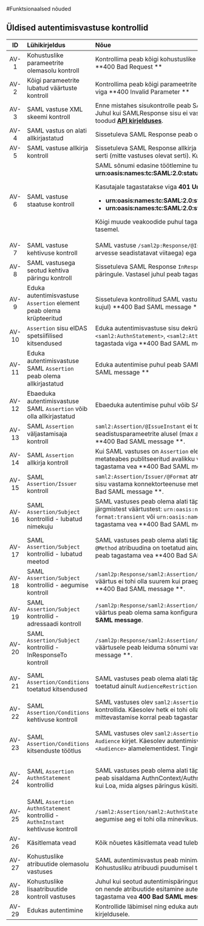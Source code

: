 #Funktsionaalsed nõuded

<a name="autentimisvastus"></a>
## Üldised autentimisvastuse kontrollid

| ID   | Lühikirjeldus | Nõue |
|:----:|:--------------|:-----|
| AV-1 | Kohustuslike parameetrite olemasolu kontroll | Kontrollima peab kõigi kohustuslike parameetrite olemasolu vastavalt [**API kirjeldusele**](Service-API.md#returnUrl). Vastasel juhul tuleb tagastada viga **400 Bad Request **|
| AV-2 | Kõigi parameetrite lubatud väärtuste kontroll | Kontrollima peab kõigi parameetrite väärtust vastavalt [**API kirjelduses**](Service-API.md#returnUrl) toodud kitsendustele. Vastasel juhul tuleb tagastada viga **400 Invalid Parameter **|
| AV-3 | SAML vastuse XML skeemi kontroll | Enne mistahes sisukontrolle peab SAMLResponse sisu vastavust kontrollima SAML2 core, ja eIDAS XML skeemide vastu. Juhul kui SAMLResponse sisu ei vasta skeemile, tuleb tagastada viga **400** **Bad SAML message**. Detailsem veakirjeldus toodud [**API kirjelduses**](Service-API.md#veakasitlus).|
| AV-4 | SAML vastus on alati allkirjastatud | Sissetuleva SAML Response peab olema allkirjastatud. Juhul kui ei ole, tagastatakse viga **400 Bad SAML message **. |
| AV-5 | SAML vastuse allkirja kontroll | Sissetuleva SAML Response allkirja peab valideerima kasutades selleks konnektorteenuse metadatas toodud allkirjastamise serti (mitte vastuses olevat serti). Kui allkiri ei valideeru, peab tagastama vea **400 Bad SAML message **. |
| AV-6 | SAML vastuse staatuse kontroll | SAML sõnumi edasine töötlemine tuleb katkestada juhul, kui SAML vastuses esimese taseme staatuskood ei ole **urn:oasis:names:tc:SAML:2.0:status:Success**. <p>Kasutajale tagastatakse viga **401 Unauthorized** juhul kui teise taseme staatuskood on üks alljärgnevatest staatuskoodidest. <ul><li>**urn:oasis:names:tc:SAML:2.0:status:AuthnFailed**  (autentimine ebaõnnestus)</li><li>**urn:oasis:names:tc:SAML:2.0:status:RequestDenied** (kasutaja ei andnud isikuandmete avaldamiseks nõusolekut)</li></ul></p><p>Kõigi muude veakoodide puhul tagastatakse **HTTP 500 Internal Server Error** ning statusCode ja statusMessage logitakse vea tasemel. </p>  |
| AV-7 | SAML vastuse kehtivuse kontroll |  SAML vastuse `/saml2p:Response/@IssueInstant` ehk väljastamiseg peab olema lubatud piirides - ei tohi olla aegunud (võttes arvesse seadistatavat viitaega) ega ka tulevikus. Vastasel juhul peab tagastama vea **400 Bad SAML message **. |
| AV-8 | SAML vastusega seotud kehtiva päringu kontroll | Sissetuleva SAML Response `InResponseTo` atribuudi sisu peab viitama sõnumite vastavustabelis olevale kehtivale ja töötlemata päringule. Vastasel juhul peab tagastama vea **400 Bad SAML message **. |
| AV-9 | Eduka autentimisvastuse `Assertion` element peab olema krüpteeritud |  Sissetuleva kontrollitud SAML vastuse sisu peab sisaldama täpselt ühte krüpteeritud `Assertion` elementi (`EncryptedAssertion` kujul) **400 Bad SAML message **. |
| AV-10 | `Assertion` sisu eIDAS spetsiifilised kitsendused | Eduka autentimisvastuse sisu dekrüpteeritud osa peab sisaldama täpselt ühte eksemplari elementidest `<saml2:Assertion>`, `<saml2:AuthnStatement>`, `<saml2:AttributeStatement>`, `<saml2:Subject>` ja `<saml2:AuthnContext>`. Vastasel juhul tuleb tagastada viga **400 Bad SAML message **. |
| AV-11 | Eduka autentimisvastuse SAML `Assertion` peab olema allkirjastatud  | Eduka autentimise puhul peab SAML `Assertion` olema allkirjastatud. Juhul kui allkiri puudub, peab tagastama vea **400 Bad SAML message ** |
| AV-12 | Ebaeduka autentimisvastuse SAML `Assertion` võib olla allkirjastatud  | Ebaeduka autentimise puhul võib SAML `Assertion` olla allkirjastatud (aga ei pea)
| AV-13 | SAML `Assertion` väljastamisaja kontroll | `saml2:Assertion/@IssueInstant` ei tohi olla tulevikus. `Assertion/@IssueInstant` ei tohi olla aegunud. Aegumist arvestatakse seadistusparameetrite alusel (max autentimise kehtivuse aeg + lubatud kellade erinevus). Muul juhul peab tagastama vea **400 Bad SAML message **. |
| AV-14 | SAML `Assertion` allkirja kontroll | Kui SAML vastuses on `Assertion` element allkirjastatud peab selle kehtivust valideerima, kasutades konnektorteenuse metateabes publitseeritud avalikku võtit (KeyDescriptor/@use=signing). Juhul kui autentimisvastuse allkiri ei valideeru, peab tagastama vea **400 Bad SAML message **. |
| AV-15 | SAML `Assertion/Issuer` kontroll | `saml2:Assertion/Issuer/@Format` atribuut peab alati olema `urn:oasis:names:tc:SAML:2.0:nameid-format:entity` ja elemendi sisu vastama konnektorteenuse metadata urlile. Juhul kui autentimisvastus tingimustele ei vasta, peab tagastama vea **400 Bad SAML message **.|
| AV-16 | SAML `Assertion/Subject` kontrollid - lubatud nimekuju | SAML vastuses peab olema alati täpselt üks `saml2:Assertion/saml2:Subject/saml2:NameID` element ja formaat peab olema üks järgmistest väärtustest: `urn:oasis:names:tc:SAML:1.1:nameid-format:unspecified`, `urn:oasis:names:tc:SAML:2.0:nameid-format:transient` või `urn:oasis:names:tc:SAML:2.0:nameid-format:persistent`. Tingimustele mittevastamise korral peab tagastama vea **400 Bad SAML message **</p>|
| AV-17 | SAML `Assertion/Subject` kontrollid - lubatud meetod | SAML vastuses peab olema alati täpselt üks `saml2:Assertion/saml2:Subject/saml2:SubjectConfirmation` element ja selle `@Method` atribuudina on toetatud ainult `urn:oasis:names:tc:SAML:2.0:cm:bearer` meetod. Tingimustele mittevastamise korral peab tagastama vea **400 Bad SAML message **</p>|
| AV-18 | SAML `Assertion/Subject` kontrollid - aegumise kontroll |  `/saml2p:Response/saml2:Assertion/saml2:Subject/saml2:SubjectConfirmation/saml2:SubjectConfirmationData/@NotOnOrAfter` väärtus ei tohi olla suurem kui praegune hetk + lubatud kellaerinevus + max vastuse eluiga. Muul juhul peab tagastama vea **400 Bad SAML message **. |
| AV-19 | SAML `Assertion/Subject` kontrollid - adressaadi kontroll |  `/saml2p:Response/saml2:Assertion/saml2:Subject/saml2:SubjectConfirmation/saml2:SubjectConfirmationData/@Recipient` väärtus peab olema sama konfiguratsioonis seadistatud sõnumi vastuvõtupunktiga. Muul juhul peab tagastama vea **400 Bad SAML message**. |
| AV-20 | SAML `Assertion/Subject` kontrollid - InResponseTo kontroll |  `/saml2p:Response/saml2:Assertion/saml2:Subject/saml2:SubjectConfirmation/saml2:SubjectConfirmationData/@InResponseTo` väärtusele peab leiduma sõnumi vastavustabeli saadetud päringu kirje. Muul juhul peab tagastama vea **400 Bad SAML message **. |
| AV-21 | SAML `Assertion/Conditions` toetatud kitsendused | <p>SAML vastuses peab olema alati täpselt üks `saml2:Assertion/saml2:Conditions` element ja selle alamelementidest peab olema toetatud ainult `AudienceRestriction`. Muul juhul tuleb tagastada viga **400 Bad SAML message ** |
| AV-22 | SAML `Assertion/Conditions` kehtivuse kontroll | SAML vastuses olev `saml2:Assertion/saml2:Conditions` elemendi atribuutide `NotBefore` ja `NotOnOrAfter` väärtust tuleb kontrollida. Käesolev hetk ei tohi olla väiksem kui `NotBefore` väärtus ja suurem kui `NotOnOrAfter` väärtus. Tingimustele mittevastamise korral peab tagastama vea **400 Bad SAML message **</p>|
| AV-23 | SAML `Assertion/Conditions` kitsenduste töötlus | SAML vastuses olev `saml2:Assertion/saml2:Conditions` element `AudienceRestriction` peab sisaldama **vähemalt ühte** `Audience` kirjet. Käesolev autentimisvastuse vastuvõtu otspunkt (konfiguratsioonis kirjeldatud) peab olema toodud üks `<Audience>` alamelementidest. Tingimustele mittevastamise korral peab tagastama vea **400 Bad SAML message **</p>|
| AV-24 | SAML `Assertion` `AuthnStatement` kontrollid | <p>SAML vastuses peab olema alati täpselt üks `/saml2:Assertion/saml2:AuthnStatement` element ja eduka autentimise korral peab sisaldama AuthnContext/AuthnContextClassRef elementi, mille sisu peab vastama samaväärsele või kõrgemale LoA-le, kui Loa, mida algses päringus küsiti. Tingimustele mittevastamise korral peab tagastama vea **400 Bad SAML message **|
| AV-25 | SAML `Assertion` `AuthnStatement` kontrollid - `AuthnInstant` kehtivuse kontroll|  `/saml2:Assertion/saml2:AuthnStatement/@AuthnInstant` atribuudi väärtus + lubatud kellade erinevus + maksimaalset vastuse aegumise aeg ei tohi olla minevikus. Tingimustele mittevastamise korral peab tagastama vea **400 Bad SAML message **|
| AV-26 | Käsitlemata vead | Kõik nõuetes käsitlemata vead tuleb kinni püüda ning kasutajale tagastada vastus ** 500 Internal Server Error ** |
| AV-27 | Kohustuslike atribuutide olemasolu vastuses | SAML autentimisvastus peab minimaalselt sisaldama nelja atribuuti: `FirstName`, `FamilyName`, `DateOfBirth` ja `PersonIdentifier`. Kohustusliku atribuudi puudumisel tagastatakse viga **400 Bad SAML message**    |
| AV-28 | Kohustuslike lisaatribuutide kontroll vastuses | Juhul kui seotud autentimispäringus oli küsitud ka vähemalt üks järgmistest atribuutidest: `LegalPersonIdentifier`, `LegalName`, on nende atribuutide esitamine autentimisvatuses kohustuslik. Kui üks nimetatud soovitud atribuutidest puudub, peab tagastama vea **400 Bad SAML message** |
| AV-29 | Edukas autentimine | Kontrollide läbimisel ning eduka autentimisvastuse korral moodustatakse JSON vastus vastavalt [**API kirjelduses**](Service-API.md#returnUrl) toodud kirjeldusele. |

